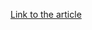 [Link to the article](https://www.cisa.gov/news-events/alerts/2025/05/02/cisa-adds-two-known-exploited-vulnerabilities-catalog)
